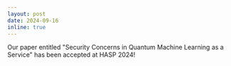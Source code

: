 ```yaml
---
layout: post
date: 2024-09-16
inline: true
---
```


Our paper entitled "Security Concerns in Quantum Machine Learning as a Service" has been accepted at HASP 2024!
